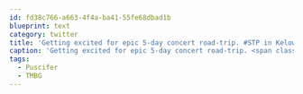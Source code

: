 ```yaml
---
id: fd38c766-a663-4f4a-ba41-55fe68dbad1b
blueprint: text
category: twitter
title: 'Getting excited for epic 5-day concert road-trip. #STP in Kelowna,  #TMBG in Seattle and #Puscifer in Van'
caption: 'Getting excited for epic 5-day concert road-trip. <span class="hashtag hashtag_local">#<a href="http://tweettemp.darylchymko.ca/?tag=stp">STP</a> in Kelowna,  <span class="hashtag hashtag_local">#<a href="http://tweettemp.darylchymko.ca/?tag=tmbg">TMBG</a> in Seattle and <span class="hashtag hashtag_local">#<a href="http://tweettemp.darylchymko.ca/?tag=puscifer">Puscifer</a> in Van'
tags:
  - Puscifer
  - TMBG
---
```

